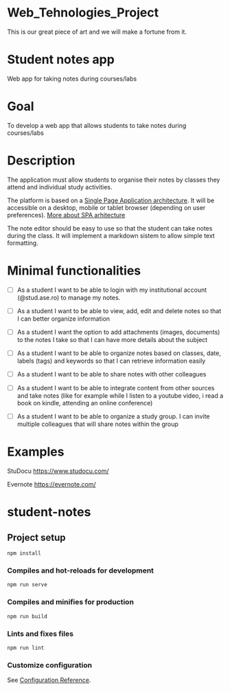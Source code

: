 
# Web_Tehnologies_Project
This is our great piece of art and we will make a fortune from it.

# Student notes app

Web app for taking notes during courses/labs

# Goal

To develop a web app that allows students to take notes during courses/labs

# Description

The application must allow students to organise their notes by classes they attend and individual study activities.

The platform is based on a [Single Page Application architecture](https://en.wikipedia.org/wiki/Single-page_application). It will be accessible on a desktop, mobile or tablet browser (depending on user preferences).
[More about SPA arhitecture](https://dzone.com/articles/what-is-a-single-page-application)

The note editor should be easy to use so that the student can take notes during the class. It will implement a markdown sistem to allow simple text formatting.

# Minimal functionalities


- [ ] As a student I want to be able to login with my institutional account (@stud.ase.ro) to manage my notes.


- [ ] As a student I want to be able to view, add, edit and delete notes so that I can better organize information

- [ ] As a student I want the option to add attachments (images, documents) to the notes I take so that I can have more details about the subject

- [ ] As a student I want to be able to organize notes based on classes, date, labels (tags) and keywords so that I can retrieve information easily 

- [ ] As a student I want to be able to share notes with other colleagues 

- [ ] As a student I want to be able to integrate content from other sources and take notes (like for example while I listen to a youtube video, i read a book on kindle, attending an online conference)

- [ ] As a student I want to be able to organize a study group. I can invite multiple colleagues that will share notes within the group
# Examples
StuDocu
https://www.studocu.com/

Evernote
https://evernote.com/



# student-notes

## Project setup
```
npm install
```

### Compiles and hot-reloads for development
```
npm run serve
```

### Compiles and minifies for production
```
npm run build
```

### Lints and fixes files
```
npm run lint
```

### Customize configuration
See [Configuration Reference](https://cli.vuejs.org/config/).
